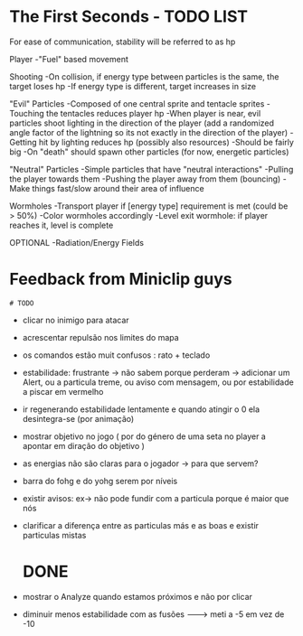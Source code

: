 # The First Seconds - TODO LIST

For ease of communication, stability will be referred to as hp

Player
	-"Fuel" based movement

Shooting
	-On collision, if energy type between particles is the same, the target loses hp
	-If energy type is different, target increases in size

"Evil" Particles
	-Composed of one central sprite and tentacle sprites
	-Touching the tentacles reduces player hp
	-When player is near, evil particles shoot lighting in the direction of the player 
	(add a randomized angle factor of the lightning so its not exactly in the direction of the player)
	-Getting hit by lighting reduces hp (possibly also resources)
	-Should be fairly big
	-On "death" should spawn other particles (for now, energetic particles)

"Neutral" Particles
	-Simple particles that have "neutral interactions"
	-Pulling the player towards them
	-Pushing the player away from them (bouncing)
	-Make things fast/slow around their area of influence

Wormholes
	-Transport player if [energy type] requirement is met (could be > 50%)
	-Color wormholes accordingly
	-Level exit wormhole: if player reaches it, level is complete

OPTIONAL
	-Radiation/Energy Fields



# Feedback from Miniclip guys
	
	# TODO

- clicar no inimigo para atacar
- acrescentar repulsão nos limites do mapa
- os comandos estão muit confusos : rato + teclado
- estabilidade: frustrante -> não sabem porque perderam -> adicionar um Alert, ou a particula treme, ou aviso com mensagem, ou por estabilidade a piscar em vermelho
- ir regenerando estabilidade lentamente e quando atingir o 0 ela desintegra-se (por animação)
- mostrar objetivo no jogo ( por do género de uma seta no player a apontar em diração do objetivo )
- as energias não são claras para o jogador -> para que servem?
- barra do fohg e do yohg serem por níveis
- existir avisos: ex-> não pode fundir com a particula porque é maior que nós
- clarificar a diferença entre as particulas más e as boas e existir particulas mistas

	# DONE
- mostrar o Analyze quando estamos próximos e não por clicar
- diminuir menos estabilidade com as fusões   ---> meti a -5 em vez de -10

